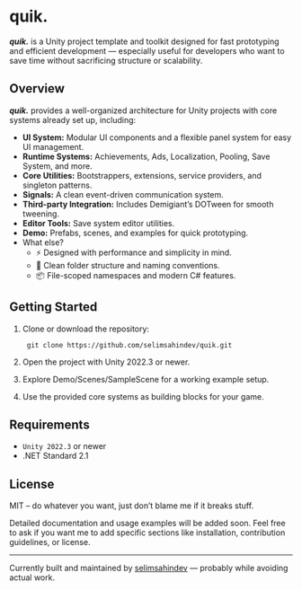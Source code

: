quik.
====

**_quik._** is a Unity project template and toolkit designed for fast prototyping and efficient development — especially useful for developers who want to save time without sacrificing structure or scalability.

Overview
--------

**_quik._** provides a well-organized architecture for Unity projects with core systems already set up, including:

- **UI System:** Modular UI components and a flexible panel system for easy UI management.
- **Runtime Systems:** Achievements, Ads, Localization, Pooling, Save System, and more.
- **Core Utilities:** Bootstrappers, extensions, service providers, and singleton patterns.
- **Signals:** A clean event-driven communication system.
- **Third-party Integration:** Includes Demigiant’s DOTween for smooth tweening.
- **Editor Tools:** Save system editor utilities.
- **Demo:** Prefabs, scenes, and examples for quick prototyping.
- What else?
  - ⚡️ Designed with performance and simplicity in mind.
  - 🧼 Clean folder structure and naming conventions.
  - 📦 File-scoped namespaces and modern C# features.

Getting Started
---------------

1. Clone or download the repository:
   
        git clone https://github.com/selimsahindev/quik.git

2. Open the project with Unity 2022.3 or newer.
3. Explore Demo/Scenes/SampleScene for a working example setup.
4. Use the provided core systems as building blocks for your game.

Requirements
------------

- `Unity 2022.3` or newer
- .NET Standard 2.1

License
-------

MIT – do whatever you want, just don’t blame me if it breaks stuff.

Detailed documentation and usage examples will be added soon. Feel free to ask if you want me to add specific sections like installation, contribution guidelines, or license.

-------


Currently built and maintained by [selimsahindev](https://github.com/selimsahindev) — probably while avoiding actual work.

